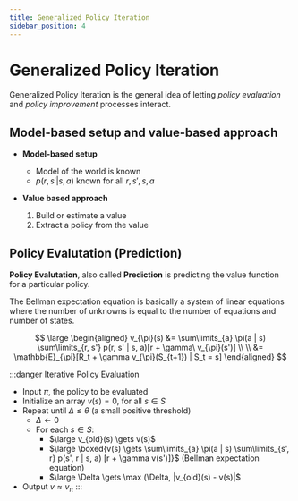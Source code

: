 ```yaml
---
title: Generalized Policy Iteration
sidebar_position: 4
---
```


# Generalized Policy Iteration

Generalized Policy Iteration is the general idea of letting *policy evaluation* and *policy improvement* processes interact.

## Model-based setup and value-based approach

- **Model-based setup**
    - Model of the world is known
    - $p(r, s' | s, a)$ known for all $r, s', s, a$

- **Value based approach**
    1. Build or estimate a value
    2. Extract a policy from the value

## Policy Evalutation (Prediction)

**Policy Evalutation**, also called **Prediction** is predicting the value function for a particular policy.

The Bellman expectation equation is basically a system of linear equations where the number of unknowns is equal to the number of equations and number of states.

$$
\large
\begin{aligned}
    v_{\pi}(s) &= \sum\limits_{a} \pi(a | s) \sum\limits_{r, s'} p(r, s' | s, a)[r + \gamma\ v_{\pi}(s')] \\ \\
               &= \mathbb{E}_{\pi}[R_t + \gamma v_{\pi}(S_{t+1}) | S_t = s]
\end{aligned}
$$

:::danger Iterative Policy Evaluation

- Input $\pi$, the policy to be evaluated
- Initialize an array $v(s) = 0$, for all $s \in S$
- Repeat until $\Delta \le \theta$ (a small positive threshold)
    - $\Delta \gets 0$
    - For each $s \in S$:
        - $\large v_{old}(s) \gets v(s)$
        - $\large \boxed{v(s) \gets \sum\limits_{a} \pi(a | s) \sum\limits_{s', r} p(s', r | s, a) [r + \gamma v(s')]}$ (Bellman expectation equation)
        - $\large \Delta \gets \max (\Delta, |v_{old}(s) - v(s)|$
- Output $v \approx v_{\pi}$
:::
